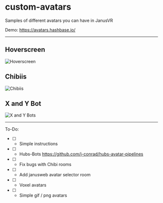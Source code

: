 # custom-avatars

Samples of different avatars you can have in JanusVR

Demo: <https://avatars.hashbase.io/>

---

## Hoverscreen

![Hoverscreen](https://i.imgur.com/bnIOi8J.jpg)

## Chibiis

![Chibiis](https://i.imgur.com/Ux4RDbA.jpg)

## X and Y Bot

![X and Y Bots](https://i.imgur.com/7wHxx3c.jpg)

---

To-Do:

- [ ] - Simple instructions
- [ ] - Hubs-Bots <https://github.com/j-conrad/hubs-avatar-pipelines>
- [ ] - Fix bugs with Chibi rooms
- [ ] - Add janusweb avatar selector room
- [ ] - Voxel avatars
- [ ] - Simple gif / png avatars

